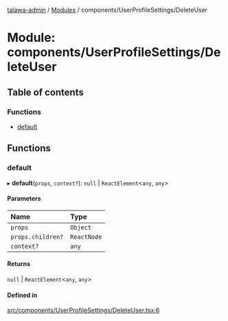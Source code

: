 [talawa-admin](../README.md) / [Modules](../modules.md) / components/UserProfileSettings/DeleteUser

# Module: components/UserProfileSettings/DeleteUser

## Table of contents

### Functions

- [default](components_UserProfileSettings_DeleteUser.md#default)

## Functions

### default

▸ **default**(`props`, `context?`): ``null`` \| `ReactElement`\<`any`, `any`\>

#### Parameters

| Name | Type |
| :------ | :------ |
| `props` | `Object` |
| `props.children?` | `ReactNode` |
| `context?` | `any` |

#### Returns

``null`` \| `ReactElement`\<`any`, `any`\>

#### Defined in

[src/components/UserProfileSettings/DeleteUser.tsx:6](https://github.com/AmitSharma512/talawa-admin/blob/2da9090/src/components/UserProfileSettings/DeleteUser.tsx#L6)
